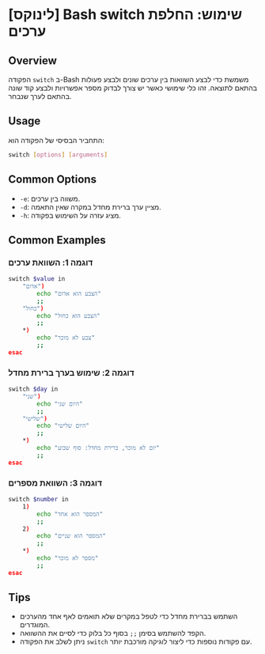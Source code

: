# [לינוקס] Bash switch שימוש: החלפת ערכים

## Overview
הפקודה `switch` ב-Bash משמשת כדי לבצע השוואות בין ערכים שונים ולבצע פעולות בהתאם לתוצאה. זהו כלי שימושי כאשר יש צורך לבדוק מספר אפשרויות ולבצע קוד שונה בהתאם לערך שנבחר.

## Usage
התחביר הבסיסי של הפקודה הוא:

```bash
switch [options] [arguments]
```

## Common Options
- `-e`: משווה בין ערכים.
- `-d`: מציין ערך ברירת מחדל במקרה שאין התאמה.
- `-h`: מציג עזרה על השימוש בפקודה.

## Common Examples
### דוגמה 1: השוואת ערכים
```bash
switch $value in
    "אדום")
        echo "הצבע הוא אדום"
        ;;
    "כחול")
        echo "הצבע הוא כחול"
        ;;
    *)
        echo "צבע לא מוכר"
        ;;
esac
```

### דוגמה 2: שימוש בערך ברירת מחדל
```bash
switch $day in
    "שני")
        echo "היום שני"
        ;;
    "שלישי")
        echo "היום שלישי"
        ;;
    *)
        echo "יום לא מוכר, ברירת מחדל: סוף שבוע"
        ;;
esac
```

### דוגמה 3: השוואת מספרים
```bash
switch $number in
    1)
        echo "המספר הוא אחד"
        ;;
    2)
        echo "המספר הוא שניים"
        ;;
    *)
        echo "מספר לא מוכר"
        ;;
esac
```

## Tips
- השתמש בברירת מחדל כדי לטפל במקרים שלא תואמים לאף אחד מהערכים המוגדרים.
- הקפד להשתמש בסימן `;;` בסוף כל בלוק כדי לסיים את ההשוואה.
- ניתן לשלב את הפקודה `switch` עם פקודות נוספות כדי ליצור לוגיקה מורכבת יותר.